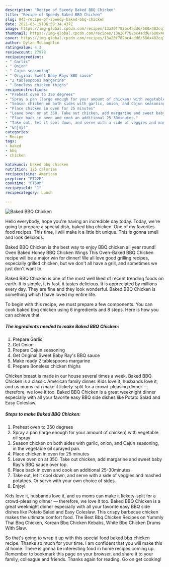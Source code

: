 ```yaml
---
description: "Recipe of Speedy Baked BBQ Chicken"
title: "Recipe of Speedy Baked BBQ Chicken"
slug: 943-recipe-of-speedy-baked-bbq-chicken
date: 2021-03-19T06:59:34.437Z
image: https://img-global.cpcdn.com/recipes/13a20f782bc4add6/680x482cq70/baked-bbq-chicken-recipe-main-photo.jpg
thumbnail: https://img-global.cpcdn.com/recipes/13a20f782bc4add6/680x482cq70/baked-bbq-chicken-recipe-main-photo.jpg
cover: https://img-global.cpcdn.com/recipes/13a20f782bc4add6/680x482cq70/baked-bbq-chicken-recipe-main-photo.jpg
author: Dylan McLaughlin
ratingvalue: 4.3
reviewcount: 27978
recipeingredient:
- " Garlic"
- " Onion"
- " Cajun seasoning"
- " Original Sweet Baby Rays BBQ sauce"
- "2 tablespoons margarine"
- " Boneless chicken thighs"
recipeinstructions:
- "Preheat oven to 350 degrees"
- "Spray a pan (large enough for your amount of chicken) with vegetable oil spray"
- "Season chicken on both sides with garlic, onion, and Cajun seasoning, in the vegetable oil sprayed pan."
- "Place chicken in oven for 25 minutes"
- "Leave oven on at 350. Take out chicken, add margarine and sweet baby Ray&#39;s BBQ sauce over top."
- "Place back in oven and cook an additional 25-30minutes."
- "Take out, let it cool down, and serve with a side of veggies and mashed potatoes. Or serve with your own choice of sides."
- "Enjoy!"
categories:
- Recipe
tags:
- baked
- bbq
- chicken

katakunci: baked bbq chicken 
nutrition: 125 calories
recipecuisine: American
preptime: "PT22M"
cooktime: "PT60M"
recipeyield: "1"
recipecategory: Lunch

---
```



![Baked BBQ Chicken](https://img-global.cpcdn.com/recipes/13a20f782bc4add6/680x482cq70/baked-bbq-chicken-recipe-main-photo.jpg)

Hello everybody, hope you're having an incredible day today. Today, we're going to prepare a special dish, baked bbq chicken. One of my favorites food recipes. This time, I will make it a little bit unique. This is gonna smell and look delicious.

Baked BBQ Chicken is the best way to enjoy BBQ chicken all year round! Oven Baked Honey BBQ Chicken Wings This Oven-Baked BBQ Chicken recipe will be a major win for dinner! We all love good grilling recipes, especially grilled chicken, but we don&#39;t all have a grill, and sometimes we just don&#39;t want to.

Baked BBQ Chicken is one of the most well liked of recent trending foods on earth. It is simple, it is fast, it tastes delicious. It is appreciated by millions every day. They are fine and they look wonderful. Baked BBQ Chicken is something which I have loved my entire life.


To begin with this recipe, we must prepare a few components. You can cook baked bbq chicken using 6 ingredients and 8 steps. Here is how you can achieve that.

<!--inarticleads1-->

##### The ingredients needed to make Baked BBQ Chicken:

1. Prepare  Garlic
1. Get  Onion
1. Prepare  Cajun seasoning
1. Get  Original Sweet Baby Ray&#39;s BBQ sauce
1. Make ready 2 tablespoons margarine
1. Prepare  Boneless chicken thighs


Chicken breast is made in our house several times a week. Baked BBQ Chicken is a classic American family dinner. Kids love it, husbands love it, and us moms can make it lickety-split for a crowd-pleasing dinner — therefore, we love it too. Baked BBQ Chicken is a great weeknight dinner especially with all your favorite easy BBQ side dishes like Potato Salad and Easy Coleslaw. 

<!--inarticleads2-->

##### Steps to make Baked BBQ Chicken:

1. Preheat oven to 350 degrees
1. Spray a pan (large enough for your amount of chicken) with vegetable oil spray
1. Season chicken on both sides with garlic, onion, and Cajun seasoning, in the vegetable oil sprayed pan.
1. Place chicken in oven for 25 minutes
1. Leave oven on at 350. Take out chicken, add margarine and sweet baby Ray&#39;s BBQ sauce over top.
1. Place back in oven and cook an additional 25-30minutes.
1. Take out, let it cool down, and serve with a side of veggies and mashed potatoes. Or serve with your own choice of sides.
1. Enjoy!


Kids love it, husbands love it, and us moms can make it lickety-split for a crowd-pleasing dinner — therefore, we love it too. Baked BBQ Chicken is a great weeknight dinner especially with all your favorite easy BBQ side dishes like Potato Salad and Easy Coleslaw. This crispy barbecue chicken makes the ultimate comfort food. The Best Bbq Chicken Recipes on Yummly Thai Bbq Chicken, Korean Bbq Chicken Kebabs, White Bbq Chicken Drums With Slaw. 

So that's going to wrap it up with this special food baked bbq chicken recipe. Thanks so much for your time. I am confident that you will make this at home. There is gonna be interesting food in home recipes coming up. Remember to bookmark this page on your browser, and share it to your family, colleague and friends. Thanks again for reading. Go on get cooking!

